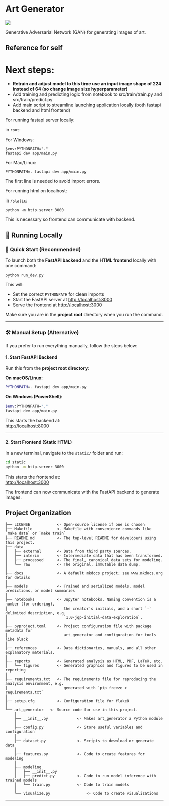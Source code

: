 # Art Generator

<a target="_blank" href="https://cookiecutter-data-science.drivendata.org/">
    <img src="https://img.shields.io/badge/CCDS-Project%20template-328F97?logo=cookiecutter" />
</a>

Generative Adversarial Network (GAN) for generating images of art.

## Reference for self

# Next steps:
- **Retrain and adjust model to this time use an input image shape of 224 instead of 64 (so change image size hyperparameter)**
- Add training and predicting logic from notebook to src/train/train.py and src/train/predict.py
- Add main script to streamline launching application locally (both fastapi backend and html frontend)

For running fastapi server locally:

in `root`:

For Windows:
```
$env:PYTHONPATH="."
fastapi dev app/main.py
```

For Mac/Linux:
```
PYTHONPATH=. fastapi dev app/main.py
```

The first line is needed to avoid import errors.

For running html on localhost:

in `/static`:
```
python -m http.server 3000
```

This is necessary so frontend can communicate with backend. 

## 🚀 Running Locally

### 🔄 Quick Start (Recommended)

To launch both the **FastAPI backend** and the **HTML frontend** locally with one command:

```
python run_dev.py
```

This will:
- Set the correct `PYTHONPATH` for clean imports
- Start the FastAPI server at [http://localhost:8000](http://localhost:8000)
- Serve the frontend at [http://localhost:3000](http://localhost:3000)

Make sure you are in the **project root** directory when you run the command.

---

### 🛠 Manual Setup (Alternative)

If you prefer to run everything manually, follow the steps below:

#### 1. Start FastAPI Backend

Run this from the **project root directory**:

**On macOS/Linux:**

```bash
PYTHONPATH=. fastapi dev app/main.py
```

**On Windows (PowerShell):**

```bash
$env:PYTHONPATH="." 
fastapi dev app/main.py
```

This starts the backend at:  
[http://localhost:8000](http://localhost:8000)

---

#### 2. Start Frontend (Static HTML)

In a new terminal, navigate to the `static/` folder and run:

```bash
cd static 
python -m http.server 3000
```

This starts the frontend at:  
[http://localhost:3000](http://localhost:3000)

The frontend can now communicate with the FastAPI backend to generate images.

## Project Organization

```
├── LICENSE            <- Open-source license if one is chosen
├── Makefile           <- Makefile with convenience commands like `make data` or `make train`
├── README.md          <- The top-level README for developers using this project.
├── data
│   ├── external       <- Data from third party sources.
│   ├── interim        <- Intermediate data that has been transformed.
│   ├── processed      <- The final, canonical data sets for modeling.
│   └── raw            <- The original, immutable data dump.
│
├── docs               <- A default mkdocs project; see www.mkdocs.org for details
│
├── models             <- Trained and serialized models, model predictions, or model summaries
│
├── notebooks          <- Jupyter notebooks. Naming convention is a number (for ordering),
│                         the creator's initials, and a short `-` delimited description, e.g.
│                         `1.0-jqp-initial-data-exploration`.
│
├── pyproject.toml     <- Project configuration file with package metadata for 
│                         art_generator and configuration for tools like black
│
├── references         <- Data dictionaries, manuals, and all other explanatory materials.
│
├── reports            <- Generated analysis as HTML, PDF, LaTeX, etc.
│   └── figures        <- Generated graphics and figures to be used in reporting
│
├── requirements.txt   <- The requirements file for reproducing the analysis environment, e.g.
│                         generated with `pip freeze > requirements.txt`
│
├── setup.cfg          <- Configuration file for flake8
│
└── art_generator   <- Source code for use in this project.
    │
    ├── __init__.py             <- Makes art_generator a Python module
    │
    ├── config.py               <- Store useful variables and configuration
    │
    ├── dataset.py              <- Scripts to download or generate data
    │
    ├── features.py             <- Code to create features for modeling
    │
    ├── modeling                
    │   ├── __init__.py 
    │   ├── predict.py          <- Code to run model inference with trained models          
    │   └── train.py            <- Code to train models
    │
    └── visualize.py                <- Code to create visualizations
```

--------


